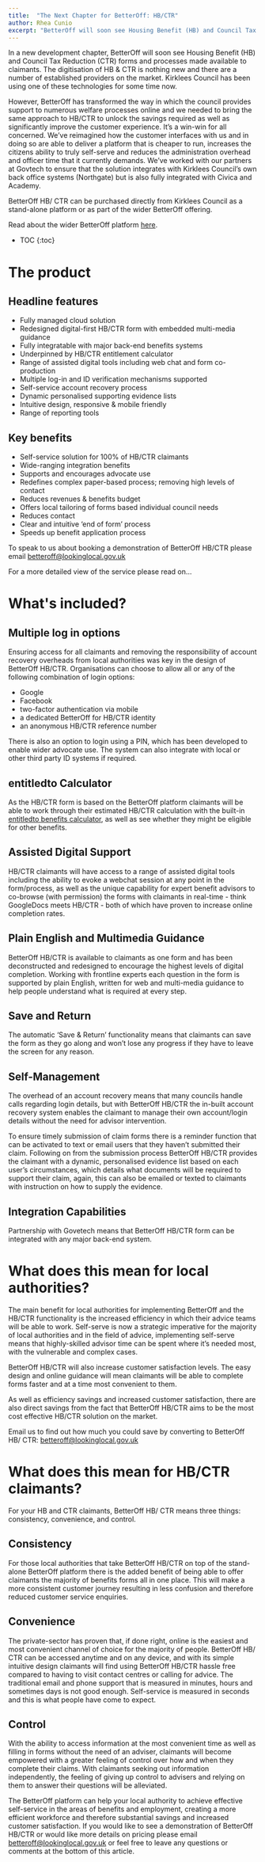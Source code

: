 ```yaml
---
title:  "The Next Chapter for BetterOff: HB/CTR"
author: Rhea Cunio
excerpt: "BetterOff will soon see Housing Benefit (HB) and Council Tax Reduction (CTR) forms and processes made available to claimants."
---
```

In a new development chapter, BetterOff will soon see Housing Benefit (HB) and Council Tax Reduction (CTR) forms and processes made available to claimants. The digitisation of HB & CTR is nothing new and there are a number of established providers on the market. Kirklees Council has been using one of these technologies for some time now.
 
However, BetterOff has transformed the way in which the council provides support to numerous welfare processes online and we needed to bring the same approach to HB/CTR to unlock the savings required as well as significantly improve the customer experience. It’s a win-win for all concerned. We’ve reimagined how the customer interfaces with us and in doing so are able to deliver a platform that is cheaper to run, increases the citizens ability to truly self-serve and reduces the administration overhead and officer time that it currently demands. We’ve worked with our partners at Govtech to ensure that the solution integrates with Kirklees Council’s own back office systems (Northgate) but is also fully  integrated with Civica and Academy.
 
BetterOff HB/ CTR can be purchased directly from Kirklees Council as a stand-alone platform or as part of the wider BetterOff offering.
 
Read about the wider BetterOff platform [here](https://about.lookinglocal.gov.uk/solutions/betteroff/).

* TOC
{:toc}

# The product

## Headline features
- Fully managed cloud solution
- Redesigned digital-first HB/CTR form with embedded multi-media guidance
- Fully integratable with major back-end benefits systems
- Underpinned by HB/CTR entitlement calculator
- Range of assisted digital tools including web chat and form co-production
- Multiple log-in and ID verification mechanisms supported
- Self-service account recovery process
- Dynamic personalised supporting evidence lists
- Intuitive design, responsive & mobile friendly
- Range of reporting tools
 
## Key benefits
- Self-service solution for 100% of HB/CTR claimants
- Wide-ranging integration benefits
- Supports and encourages advocate use
- Redefines complex paper-based process; removing high levels of contact
- Reduces revenues & benefits budget
- Offers local tailoring of forms based individual council needs
- Reduces contact
- Clear and intuitive ‘end of form’ process
- Speeds up benefit application process
 
To speak to us about booking a demonstration of BetterOff HB/CTR please email [betteroff@lookinglocal.gov.uk](mailto:betteroff@lookinglocal.gov.uk)
 
For a more detailed view of the service please read on…
 
# What's included?

## Multiple log in options
Ensuring access for all claimants and removing the responsibility of account recovery overheads from local authorities was key in the design of BetterOff HB/CTR. Organisations can choose to allow all or any of the following combination of login options:
- Google
- Facebook
- two-factor authentication via mobile
- a dedicated BetterOff for HB/CTR identity
- an anonymous HB/CTR reference number

There is also an option to login using a PIN, which has been developed to enable wider advocate use. The system can also integrate with local or other third party ID systems if required.
 
## entitledto Calculator
As the HB/CTR form is based on the BetterOff platform claimants will be able to work through their estimated HB/CTR calculation with the built-in [entitledto benefits calculator](http://www.entitledto.co.uk/), as well as see whether they might be eligible for other benefits.
 
## Assisted Digital Support
HB/CTR claimants will have access to a range of assisted digital tools including the ability to evoke a webchat session at any point in the form/process, as well as the unique capability for expert benefit advisors to co-browse (with permission) the forms with claimants in real-time - think GoogleDocs meets HB/CTR - both of which have proven to increase online completion rates.
 
## Plain English and Multimedia Guidance
BetterOff HB/CTR is available to claimants as one form and has been deconstructed and redesigned to encourage the highest levels of digital completion. Working with frontline experts each question in the form is supported by plain English, written for web and multi-media guidance to help people understand what is required at every step.
 
## Save and Return
The automatic ‘Save & Return’ functionality means that claimants can save the form as they go along and won’t lose any progress if they have to leave the screen for any reason.
 
## Self-Management
The overhead of an account recovery means that many councils handle calls regarding login details, but with BetterOff HB/CTR  the in-built account recovery system enables the claimant to manage their own account/login details without the need for advisor intervention.

To ensure timely submission of claim forms there is a reminder function that can be activated to text or email users that they haven’t submitted their claim. Following on from the submission process  BetterOff HB/CTR provides the claimant with a dynamic, personalised evidence list based on each user’s circumstances, which details what documents will be required to support their claim, again, this can also be emailed or texted to claimants with instruction on how to supply the evidence.
 
## Integration Capabilities
Partnership with Govetech means that BetterOff HB/CTR form can be integrated with any major back-end system.
 
# What does this mean for local authorities?
 
The main benefit for local authorities for implementing BetterOff and the HB/CTR functionality is the increased efficiency in which their advice teams will be able to work. Self-serve is now a strategic imperative for the majority of local authorities and in the field of advice, implementing self-serve means that highly-skilled advisor time can be spent where it’s needed most, with the vulnerable and complex cases.  
 
BetterOff HB/CTR will also increase customer satisfaction levels. The easy design and online guidance will mean claimants will be able to complete forms faster and at a time most convenient to them.
 
As well as efficiency savings and increased customer satisfaction, there are also direct savings from the fact that BetterOff HB/CTR aims to be the most cost effective HB/CTR solution on the market.
 
Email us to find out how much you could save by converting to BetterOff HB/ CTR: [betteroff@lookinglocal.gov.uk](mailto:betteroff@lookinglocal.gov.uk)
 
# What does this mean for HB/CTR claimants?
 
For your HB and CTR claimants, BetterOff HB/ CTR means three things: consistency, convenience, and control.
 
## Consistency
For those local authorities that take BetterOff HB/CTR on top of the stand-alone BetterOff platform there is the added benefit of being able to offer claimants the majority of benefits forms all in one place. This will make a more consistent customer journey resulting in less confusion and therefore reduced customer service enquiries.
 
## Convenience
The private-sector has proven that, if done right, online is the easiest and most convenient channel of choice for the majority of people. BetterOff HB/ CTR can be accessed anytime and on any device, and with its simple intuitive design claimants will find using BetterOff HB/CTR hassle free compared to having to visit contact centres or calling for advice. The traditional email and phone support that is measured in minutes, hours and sometimes days is not good enough. Self-service is measured in seconds and this is what people have come to expect.
 
## Control
With the ability to access information at the most convenient time as well as filling in forms without the need of an adviser, claimants will become empowered with a greater feeling of control over how and when they complete their claims. With claimants seeking out information independently, the feeling of giving up control to advisers and relying on them to answer their questions will be alleviated.   
 
The BetterOff platform can help your local authority to achieve effective self-service in the areas of benefits and employment, creating a more efficient workforce and therefore substantial savings and increased customer satisfaction. If you would like to see a demonstration of BetterOff HB/CTR or would like more details on pricing please email [betteroff@lookinglocal.gov.uk](mailto:betteroff@lookinglocal.gov.uk) or feel free to leave any questions or comments at the bottom of this article.
